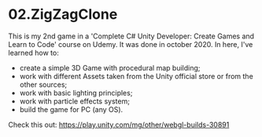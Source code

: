 # 02.ZigZagClone

This is my 2nd game in a 'Complete C# Unity Developer: Create Games and Learn to Code' course on Udemy. It was done in october 2020.
In here, I've learned how to:
- create a simple 3D Game with procedural map building;
- work with different Assets taken from the Unity official store or from the other sources;
- work with basic lighting principles;
- work with particle effects system;
- build the game for PC (any OS).

Check this out:
https://play.unity.com/mg/other/webgl-builds-30891
